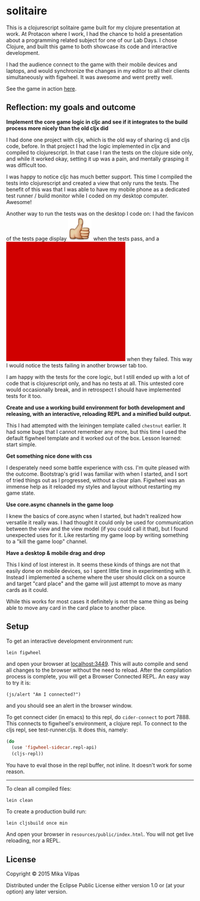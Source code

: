 # solitaire

This is a clojurescript solitaire game built for my clojure
presentation at work. At Protacon where I work, I had the chance to
hold a presentation about a programming related subject for one of our
Lab Days. I chose Clojure, and built this game to both showcase its
code and interactive development.

I had the audience connect to the game with their mobile devices and
laptops, and would synchronize the changes in my editor to all their
clients simultaneously with figwheel. It was awesome and went pretty
well.

See the game in action [here](http://rawgit.com/sp3ctum/solitaire/master/resources/public/index.html).

## Reflection: my goals and outcome

**Implement the core game logic in cljc and see if it integrates to
the build process more nicely than the old cljx did**

I had done one project with cljx, which is the old way of sharing clj
and cljs code, before. In that project I had the logic implemented in
cljx and compiled to clojurescript. In that case I ran the tests on
the clojure side only, and while it worked okay, setting it up was a
pain, and mentally grasping it was difficult too.

I was happy to notice cljc has much better support. This time I
compiled the tests into clojurescript and created a view that only
runs the tests. The benefit of this was that I was able to have my
mobile phone as a dedicated test runner / build monitor while I coded
on my desktop computer. Awesome!

Another way to run the tests was on the desktop I code on: I had the
favicon of the tests page display ![a thumbs up](resources/public/img/plus-1.png)
when the tests pass, and a ![red box](resources/public/img/test-failure-favicon.png)
when they failed. This way I would notice the tests failing in another
browser tab too.

I am happy with the tests for the core logic, but I still ended up
with a lot of code that is clojurescript only, and has no tests at
all. This untested core would occasionally break, and in retrospect I
should have implemented tests for it too.

**Create and use a working build environment for both development and
releasing, with an interactive, reloading REPL and a minified build
output.**

This I had attempted with the leiningen template called `chestnut`
earlier. It had some bugs that I cannot remember any more, but this
time I used the default figwheel template and it worked out of the
box. Lesson learned: start simple.

**Get something nice done with css**

I desperately need some battle experience with css. I'm quite pleased
with the outcome. Bootstrap's grid I was familiar with when I started,
and I sort of tried things out as I progressed, without a clear
plan. Figwheel was an immense help as it reloaded my styles and layout
without restarting my game state.

**Use core.async channels in the game loop**

I knew the basics of core.async when I started, but hadn't realized
how versatile it really was. I had thought it could only be used for
communication between the view and the view model (if you could call
it that), but I found unexpected uses for it. Like restarting my game
loop by writing something to a "kill the game loop" channel.

**Have a desktop & mobile drag and drop**

This I kind of lost interest in. It seems these kinds of things are
not that easily done on mobile devices, so I spent little time in
experimenting with it. Instead I implemented a scheme where the user
should click on a source and target "card place" and the game will
just attempt to move as many cards as it could.

While this works for most cases it definitely is not the same thing as
being able to move any card in the card place to another place.

## Setup

To get an interactive development environment run:

    lein figwheel

and open your browser at [localhost:3449](http://localhost:3449/).
This will auto compile and send all changes to the browser without the
need to reload. After the compilation process is complete, you will
get a Browser Connected REPL. An easy way to try it is:

    (js/alert "Am I connected?")

and you should see an alert in the browser window.

To get connect cider (in emacs) to this repl, do `cider-connect` to
port 7888. This connects to figwheel's environment, a clojure repl. To
connect to the cljs repl, see test-runner.cljs. It does this, namely:

```lisp
(do
  (use 'figwheel-sidecar.repl-api)
  (cljs-repl))
```

You have to eval those in the repl buffer, not inline. It doesn't work
for some reason.

---

To clean all compiled files:

    lein clean

To create a production build run:

    lein cljsbuild once min

And open your browser in `resources/public/index.html`. You will not
get live reloading, nor a REPL. 

## License

Copyright © 2015 Mika Vilpas

Distributed under the Eclipse Public License either version 1.0 or (at your option) any later version.
